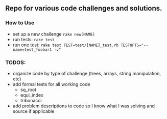 ## Repo for various code challenges and solutions.

### How to Use
* set up a new challenge ```rake new[NAME]```
* run tests: ```rake test```
* run one test: ```rake test TEST=test/[NAME]_test.rb TESTOPTS="--name=test_foobar1 -v"```

### TODOS:
* organize code by type of challenge (trees, arrays, string manipulation, etc)
* add formal tests for all working code
  - sq_root
  - equi_index
  - tribonacci
* add problem descriptions to code so I know what I was solving and source if applicable

